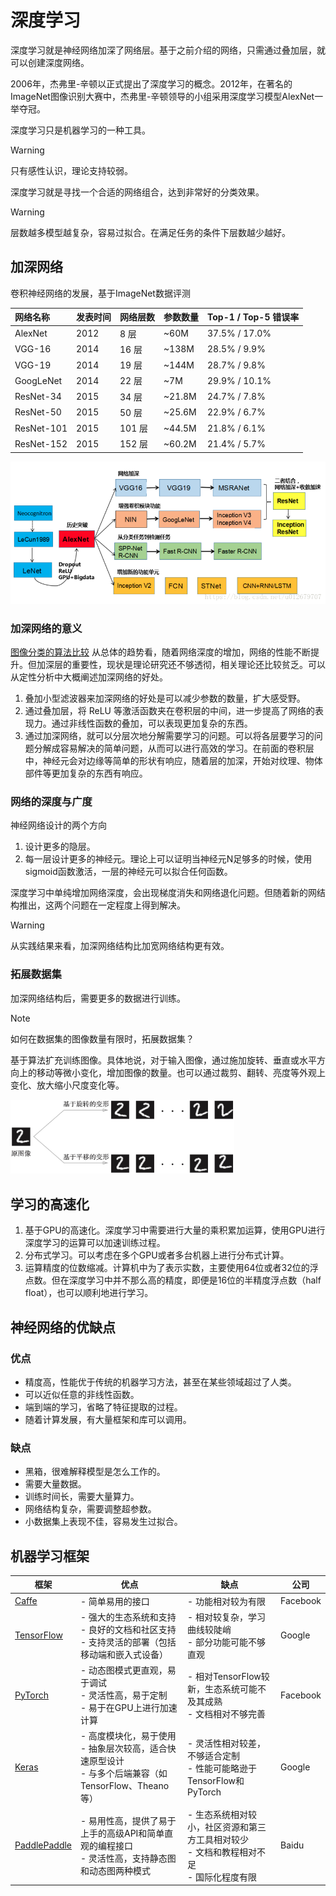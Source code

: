 # 深度学习

深度学习就是神经网络加深了网络层。基于之前介绍的网络，只需通过叠加层，就可以创建深度网络。

2006年，杰弗里-辛顿以正式提出了深度学习的概念。2012年，在著名的ImageNet图像识别大赛中，杰弗里-辛顿领导的小组采用深度学习模型AlexNet一举夺冠。

深度学习只是机器学习的一种工具。

> [!warning]
>
> 只有感性认识，理论支持较弱。

深度学习就是寻找一个合适的网络组合，达到非常好的分类效果。

> [!warning]
>
> 层数越多模型越复杂，容易过拟合。在满足任务的条件下层数越少越好。

## 加深网络

卷积神经网络的发展，基于ImageNet数据评测

| 网络名称   | 发表时间 | 网络层数 | 参数数量 | Top-1 / Top-5 错误率 |
| :--------- | :------- | :------- | :------- | :------------------- |
| AlexNet    | 2012     | 8 层     | ~60M     | 37.5% / 17.0%        |
| VGG-16     | 2014     | 16 层    | ~138M    | 28.5% / 9.9%         |
| VGG-19     | 2014     | 19 层    | ~144M    | 28.7% / 9.8%         |
| GoogLeNet  | 2014     | 22 层    | ~7M      | 29.9% / 10.1%        |
| ResNet-34  | 2015     | 34 层    | ~21.8M   | 24.7% / 7.8%         |
| ResNet-50  | 2015     | 50 层    | ~25.6M   | 22.9% / 6.7%         |
| ResNet-101 | 2015     | 101 层   | ~44.5M   | 21.8% / 6.1%         |
| ResNet-152 | 2015     | 152 层   | ~60.2M   | 21.4% / 5.7%         |

<img src="https://raw.githubusercontent.com/hughxusu/lesson-ai/develop/images/nn/20190716171704843.png" style="zoom:80%;" />

### 加深网络的意义

[图像分类的算法比较](https://rodrigob.github.io/are_we_there_yet/build/classification_datasets_results.html) 从总体的趋势看，随着网络深度的增加，网络的性能不断提升。但加深层的重要性，现状是理论研究还不够透彻，相关理论还比较贫乏。可以从定性分析中大概阐述加深网络的好处。

1. 叠加小型滤波器来加深网络的好处是可以减少参数的数量，扩大感受野。
2. 通过叠加层，将 ReLU 等激活函数夹在卷积层的中间，进一步提高了网络的表现力。通过非线性函数的叠加，可以表现更加复杂的东西。
3. 通过加深网络，就可以分层次地分解需要学习的问题。可以将各层要学习的问题分解成容易解决的简单问题，从而可以进行高效的学习。在前面的卷积层中，神经元会对边缘等简单的形状有响应，随着层的加深，开始对纹理、物体部件等更加复杂的东西有响应。

### 网络的深度与广度

神经网络设计的两个方向

1. 设计更多的隐层。
2. 每一层设计更多的神经元。理论上可以证明当神经元N足够多的时候，使用sigmoid函数激活，一层的神经元可以拟合任何函数。

深度学习中单纯增加网络深度，会出现梯度消失和网络退化问题。但随着新的网结构推出，这两个问题在一定程度上得到解决。

> [!warning]
>
> 从实践结果来看，加深网络结构比加宽网络结构更有效。

### 拓展数据集

加深网络结构后，需要更多的数据进行训练。

> [!note]
>
> 如何在数据集的图像数量有限时，拓展数据集？

基于算法扩充训练图像。具体地说，对于输入图像，通过施加旋转、垂直或水平方向上的移动等微小变化，增加图像的数量。也可以通过裁剪、翻转、亮度等外观上变化、放大缩小尺度变化等。

<img src="https://raw.githubusercontent.com/hughxusu/lesson-ai/develop/images/nn/Xnip2025-01-28_19-11-42.jpg" style="zoom:35%;" />

## 学习的高速化

1. 基于GPU的高速化。深度学习中需要进行大量的乘积累加运算，使用GPU进行深度学习的运算可以加速训练过程。
2. 分布式学习。可以考虑在多个GPU或者多台机器上进行分布式计算。
3. 运算精度的位数缩减。计算机中为了表示实数，主要使用64位或者32位的浮点数。但在深度学习中并不那么高的精度，即便是16位的半精度浮点数（half float），也可以顺利地进行学习。

## 神经网络的优缺点

### 优点

* 精度高，性能优于传统的机器学习方法，甚至在某些领域超过了人类。
* 可以近似任意的非线性函数。
* 端到端的学习，省略了特征提取的过程。
* 随着计算发展，有大量框架和库可以调用。

### 缺点

* 黑箱，很难解释模型是怎么工作的。
* 需要大量数据。
* 训练时间长，需要大量算力。
* 网络结构复杂，需要调整超参数。
* 小数据集上表现不佳，容易发生过拟合。

## 机器学习框架

| 框架                                               | 优点                                                         | 缺点                                                         | 公司     |
| -------------------------------------------------- | ------------------------------------------------------------ | ------------------------------------------------------------ | -------- |
| [Caffe](https://caffe.berkeleyvision.org/)         | \- 简单易用的接口                                            | \- 功能相对较为有限                                          | Facebook |
| [TensorFlow](https://www.tensorflow.org/?hl=zh-cn) | - 强大的生态系统和支持<br>- 良好的文档和社区支持<br>- 支持灵活的部署（包括移动端和嵌入式设备） | - 相对较复杂，学习曲线较陡峭<br>- 部分功能可能不够直观       | Google   |
| [PyTorch](https://pytorch.org/)                    | - 动态图模式更直观，易于调试<br>- 灵活性高，易于定制<br>- 易于在GPU上进行加速计算 | - 相对TensorFlow较新，生态系统可能不及其成熟<br>- 文档相对不够完善 | Facebook |
| [Keras](https://keras.io/)                         | - 高度模块化，易于使用<br>- 抽象层次较高，适合快速原型设计<br>- 与多个后端兼容（如TensorFlow、Theano等） | - 灵活性相对较差，不够适合定制<br>- 性能可能略逊于TensorFlow和PyTorch | Google   |
| [PaddlePaddle](https://www.paddlepaddle.org.cn/)   | - 易用性高，提供了易于上手的高级API和简单直观的编程接口<br>- 灵活性高，支持静态图和动态图两种模式 | - 生态系统相对较小，社区资源和第三方工具相对较少<br>- 文档和教程相对不足<br>- 国际化程度有限 | Baidu    |

